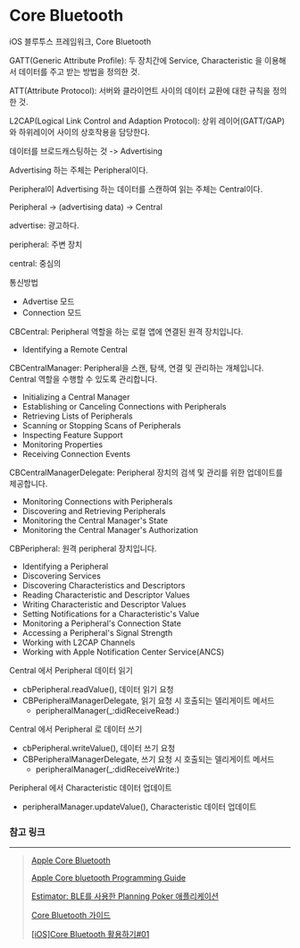 # Core Bluetooth

iOS 블루투스 프레임워크, Core Bluetooth

GATT(Generic Attribute Profile): 두 장치간에 Service, Characteristic 을 이용해서 데이터를 주고 받는 방법을 정의한 것.

ATT(Attribute Protocol): 서버와 클라이언트 사이의 데이터 교환에 대한 규칙을 정의한 것.

L2CAP(Logical Link Control and Adaption Protocol): 상위 레이어(GATT/GAP)와 하위레이어 사이의 상호작용을 담당한다.



데이터를 브로드캐스팅하는 것 -> Advertising

Advertising 하는 주체는 Peripheral이다.

Peripheral이 Advertising 하는 데이터를 스캔하여 읽는 주체는 Central이다.

Peripheral -> (advertising data) -> Central

advertise: 광고하다.

peripheral: 주변 장치

central: 중심의



통신방법

-   Advertise 모드
-   Connection 모드



CBCentral: Peripheral 역할을 하는 로컬 앱에 연결된 원격 장치입니다.

- Identifying a Remote Central

CBCentralManager: Peripheral을 스캔, 탐색, 연결 및 관리하는 개체입니다. Central 역할을 수행할 수 있도록 관리합니다.

- Initializing a Central Manager
- Establishing or Canceling Connections with Peripherals
- Retrieving Lists of Peripherals
- Scanning or Stopping Scans of Peripherals
- Inspecting Feature Support
- Monitoring Properties
- Receiving Connection Events

CBCentralManagerDelegate: Peripheral 장치의 검색 및 관리를 위한 업데이트를 제공합니다.

- Monitoring Connections with Peripherals
- Discovering and Retrieving Peripherals
- Monitoring the Central Manager's State
- Monitoring the Central Manager's Authorization

CBPeripheral: 원격 peripheral 장치입니다.

- Identifying a Peripheral
- Discovering Services
- Discovering Characteristics and Descriptors
- Reading Characteristic and Descriptor Values
- Writing Characteristic and Descriptor Values
- Setting Notifications for a Characteristic's Value
- Monitoring a Peripheral's Connection State
- Accessing a Peripheral's Signal Strength
- Working with L2CAP Channels
- Working with Apple Notification Center Service(ANCS)



Central 에서 Peripheral 데이터 읽기

-   cbPeripheral.readValue(), 데이터 읽기 요청
-   CBPeripheralManagerDelegate, 읽기 요청 시 호출되는 델리게이트 메서드
    -   peripheralManager(_:didReceiveRead:)

Central 에서 Peripheral 로 데이터 쓰기

-   cbPeripheral.writeValue(), 데이터 쓰기 요청
-   CBPeripheralManagerDelegate, 쓰기 요청 시 호출되는 델리게이트 메서드
    -   peripheralManager(_:didReceiveWrite:)

Peripheral 에서 Characteristic 데이터 업데이트

-   peripheralManager.updateValue(), Characteristic 데이터 업데이트


### 참고 링크

---

> [Apple Core Bluetooth](https://developer.apple.com/documentation/corebluetooth)
>
> [Apple Core bluetooth Programming Guide](https://developer.apple.com/library/archive/documentation/NetworkingInternetWeb/Conceptual/CoreBluetooth_concepts/AboutCoreBluetooth/Introduction.html#//apple_ref/doc/uid/TP40013257)
>
> [Estimator: BLE를 사용한 Planning Poker 애플리케이션](https://www.theteams.kr/teams/866/post/64575)
>
> [Core Bluetooth 가이드](https://leejigun.github.io/CoreBlutooth)
>
> [[iOS]Core Bluetooth 활용하기#01](https://staktree.github.io/ios/iOS-Bluetooth-01-about-CoreBluetooth/)
